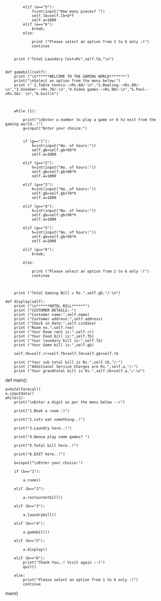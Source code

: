 
            elif (e=="5"):
                f=int(input("How many pieces? "))
                self.lb=self.lb+8*f
                self.a=1000
            elif (e=="6"):
                break;
            else:

                print ("Please select an option from 1 to 6 only :(")
                continue


        print ("Total Laundary Cost=Rs",self.lb,"\n")


    def gamebill(self):
        print ("\n******WELCOME TO THE GAMING WORLD*******")
        print("\nSelect an option from the menu below:")
        print (" 1.Table tennis-->Rs.60/-\n","2.Bowling-->Rs.80/- \n","3.Snooker-->Rs.70/-\n","4.Video games-->Rs.90/-\n","5.Pool-->Rs.50/- \n","6.Exit\n")



        while (1):

            print("\nEnter a number to play a game or 6 to exit from the gaming world..!")
            g=input("Enter your choice:")


            if (g=="1"):
                h=int(input("No. of hours:"))
                self.gb=self.gb+60*h
                self.a=1000

            elif (g=="2"):
                h=int(input("No. of hours:"))
                self.gb=self.gb+80*h
                self.a=1000

            elif (g=="3"):
                h=int(input("No. of hours:"))
                self.gb=self.gb+70*h
                self.a=1000

            elif (g=="4"):
                h=int(input("No. of hours:"))
                self.gb=self.gb+90*h
                self.a=1000

            elif (g=="5"):
                h=int(input("No. of hours:"))
                self.gb=self.gb+50*h
                self.a=1000
                
            elif (g=="6"):
                break;

            else:

                print ("Please select an option from 1 to 6 only :(")
                continue



        print ("Total Gaming Bill = Rs.",self.gb,"/-\n")

    def display(self):
        print ("\n******HOTEL BILL******")
        print ("CUSTOMER DETAILS:-")
        print ("Customer name:",self.name)
        print ("Customer address:",self.address)
        print ("Check in date:",self.cindate)
        print ("Room no.",self.rno)
        print ("Your Room rent is:",self.rr)
        print ("Your Food bill is:",self.fb)
        print ("Your laundary bill is:",self.lb)
        print ("Your Game bill is:",self.gb)

        self.tb=self.rr+self.fb+self.lb+self.gb+self.rb

        print ("Your sub total bill is Rs.",self.tb,"/-")
        print ("Additional Service Charges are Rs.",self.a,"/-")
        print ("Your grandtotal bill is Rs.",self.tb+self.a,"/-\n")

            

        

        

def main():

    a=hotelfarecal()
    a.inputdata()
    while(1):
        print("\nEnter a digit as per the menu below -->")
        
        print("1.Book a room :)")

        print("2.Lets eat something..!")

        print("3.Laundry here..!")

        print("4.Wanna play some games? ")

        print("5.Total bill here..!")

        print("6.EXIT here..!")

        b=input("\nEnter your choice:") 

        if (b=="1"):

            a.room()

        elif (b=="2"):

            a.restaurentbill()

        elif (b=="3"):

            a.laundrybill()

        elif (b=="4"):

            a.gamebill()

        elif (b=="5"):

            a.display()

        elif (b=="6"):
            print("Thank You..! Visit again :-)")
            quit()
            
        else:
            print("Please select an option from 1 to 6 only :(")
            continue



main()
